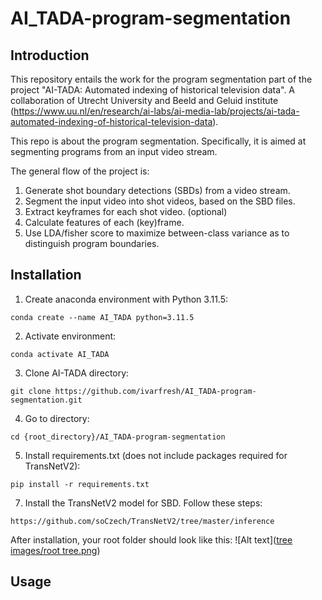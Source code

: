 # AI_TADA-program-segmentation
## Introduction
This repository entails the work for the program segmentation part of the project "AI-TADA: Automated indexing of historical television data". A collaboration of Utrecht University and Beeld and Geluid institute (https://www.uu.nl/en/research/ai-labs/ai-media-lab/projects/ai-tada-automated-indexing-of-historical-television-data).

This repo is about the program segmentation. Specifically, it is aimed at segmenting programs from an input video stream.

The general flow of the project is:
1. Generate shot boundary detections (SBDs) from a video stream.
2. Segment the input video into shot videos, based on the SBD files.
3. Extract keyframes for each shot video.  (optional)
4. Calculate features of each (key)frame.
5. Use LDA/fisher score to maximize between-class variance as to distinguish program boundaries.

## Installation
1. Create anaconda environment with Python 3.11.5:
```
conda create --name AI_TADA python=3.11.5
```
2. Activate environment:
```
conda activate AI_TADA
```
3. Clone AI-TADA directory:
```
git clone https://github.com/ivarfresh/AI_TADA-program-segmentation.git
```

4. Go to directory:
```
cd {root_directory}/AI_TADA-program-segmentation
```
5. Install requirements.txt  (does not include packages required for TransNetV2):
```
pip install -r requirements.txt
```
7. Install the TransNetV2 model for SBD. Follow these steps: 
```
https://github.com/soCzech/TransNetV2/tree/master/inference
```
After installation, your root folder should look like this:
![Alt text]([tree images/root tree.png](https://github.com/ivarfresh/AI_TADA-program-segmentation/blob/main/tree%20images/root%20tree.png))
## Usage
